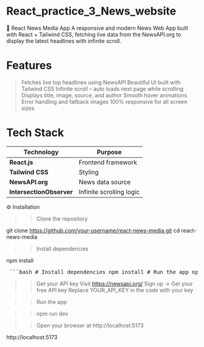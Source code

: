 # React_practice_3_News_website
📰 React News Media App  A responsive and modern News Web App built with React + Tailwind CSS, fetching live data from the NewsAPI.org  to display the latest headlines with infinite scroll.

# Features
> Fetches live top headlines using NewsAPI
> Beautiful UI built with Tailwind CSS
> Infinite scroll – auto loads next page while scrolling
> Displays title, image, source, and author
> Smooth hover animations
> Error handling and fallback images
> 100% responsive for all screen sizes

# Tech Stack
| Technology               | Purpose                  |
| ------------------------ | ------------------------ |
| **React.js**             | Frontend framework       |
| **Tailwind CSS**         | Styling                  |
| **NewsAPI.org**          | News data source         |
| **IntersectionObserver** | Infinite scrolling logic |

⚙️ Installation

>>Clone the repository

git clone https://github.com/your-username/react-news-media.git
cd react-news-media

>>Install dependencies

npm install
<pre> ```bash # Install dependencies npm install # Run the app npm run dev ``` </pre>

>>Get your API key
Visit https://newsapi.org/
Sign up → Get your free API key
Replace YOUR_API_KEY in the code with your key

>>Run the app

>>npm run dev

>>Open your browser at
http://localhost:5173

http://localhost:5173
